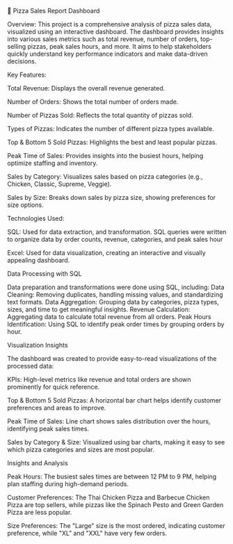 🍕 Pizza Sales Report Dashboard

Overview:
This project is a comprehensive analysis of pizza sales data, visualized using an interactive dashboard. The dashboard provides insights into various sales metrics such as total revenue, number of orders, top-selling pizzas, peak sales hours, and more. It aims to help stakeholders quickly understand key performance indicators and make data-driven decisions.

Key Features:

Total Revenue: Displays the overall revenue generated.

Number of Orders: Shows the total number of orders made.

Number of Pizzas Sold: Reflects the total quantity of pizzas sold.

Types of Pizzas: Indicates the number of different pizza types available.

Top & Bottom 5 Sold Pizzas: Highlights the best and least popular pizzas.

Peak Time of Sales: Provides insights into the busiest hours, helping optimize staffing and inventory.

Sales by Category: Visualizes sales based on pizza categories (e.g., Chicken, Classic, Supreme, Veggie).

Sales by Size: Breaks down sales by pizza size, showing preferences for size options.

Technologies Used:

SQL: Used for data extraction, and transformation. SQL queries were written to organize data by order counts, revenue, categories, and peak sales hour

Excel: Used for data visualization, creating an interactive and visually appealing dashboard.

Data Processing with SQL

Data preparation and transformations were done using SQL, including:
Data Cleaning: Removing duplicates, handling missing values, and standardizing text formats.
Data Aggregation: Grouping data by categories, pizza types, sizes, and time to get meaningful insights.
Revenue Calculation: Aggregating data to calculate total revenue from all orders.
Peak Hours Identification: Using SQL to identify peak order times by grouping orders by hour.

Visualization Insights

The dashboard was created to provide easy-to-read visualizations of the processed data:

KPIs: High-level metrics like revenue and total orders are shown prominently for quick reference.

Top & Bottom 5 Sold Pizzas: A horizontal bar chart helps identify customer preferences and areas to improve.

Peak Time of Sales: Line chart shows sales distribution over the hours, identifying peak sales times.

Sales by Category & Size: Visualized using bar charts, making it easy to see which pizza categories and sizes are most popular.

Insights and Analysis

Peak Hours: The busiest sales times are between 12 PM to 9 PM, helping plan staffing during high-demand periods.

Customer Preferences: The Thai Chicken Pizza and Barbecue Chicken Pizza are top sellers, while pizzas like the Spinach Pesto and Green Garden Pizza are less popular.

Size Preferences: The "Large" size is the most ordered, indicating customer preference, while "XL" and "XXL" have very few orders.
